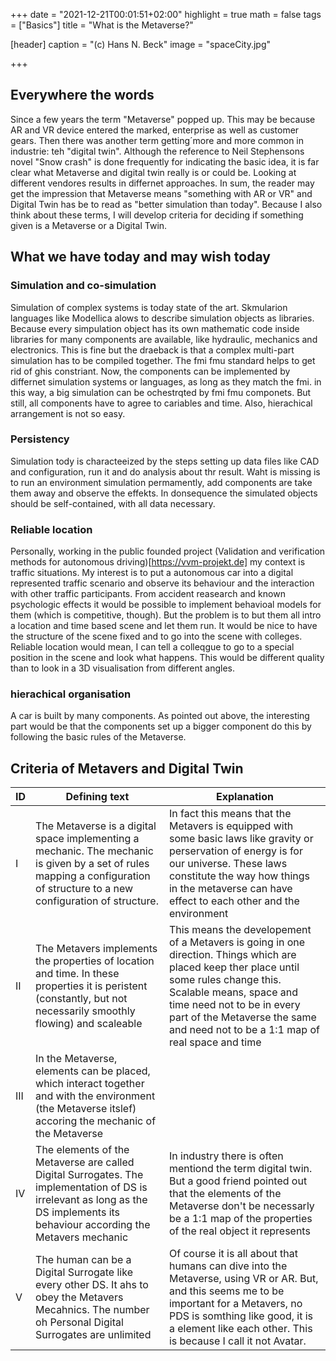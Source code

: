 +++
date = "2021-12-21T00:01:51+02:00"
highlight = true
math = false
tags = ["Basics"]
title = "What is the Metaverse?"

[header]
  caption = "(c) Hans N. Beck"
  image = "spaceCity.jpg"

+++

## Everywhere the words

Since a few years the term "Metaverse" popped up. This may be because AR and VR device entered the marked, enterprise as well as customer gears. Then there was another term getting´more and more common in  industrie: teh "digital twin". Although the reference to Neil Stephensons novel "Snow crash" is done frequently for indicating the basic idea, it is far clear what Metaverse and digital twin really is or could be. 
Looking at different vendores results in differnet approaches. In sum, the reader may get the impression that Metaverse means "something with AR or VR" and Digital Twin has be to read as "better simulation than today". Because I also think about these terms, I will develop criteria for deciding if something given is a Metaverse or a Digital Twin.

## What we have today and may wish today

### Simulation and co-simulation

Simulation of complex systems is today state of the art. Skmularion languages like Modellica alows to describe simulation objects as libraries. Because every simpulation object has its own mathematic code inside libraries for many components are available, like hydraulic, mechanics and electronics. 
This is fine but the draeback is that a complex multi-part simulation has to be compiled together. The fmi fmu standard helps to get rid of ghis constriant. Now, the components can be implemented by differnet simulation systems or languages, as long as they match the fmi. in this way, a big simulation can be ochestrqted by fmi fmu componets. But still, all components have to agree to cariables and time. Also, hierachical arrangement is not so easy.

### Persistency

Simulation tody is characteeized by the steps setting up data files like CAD and configuration, run it and do analysis about thr result. Waht is missing is to run an environment simulation permamently, add components are take them away and observe the effekts. In donsequence the simulated objects should be self-contained, with all data necessary.

### Reliable location

Personally, working in the public founded project (Validation and verification methods for autonomous driving)[https://vvm-projekt.de] my context is traffic situations. My interest is to put a autonomous car into a digital represented traffic scenario and observe its behaviour and the interaction with other traffic participants. From accident reasearch and known psychologic effects it would be possible to implement behavioal models for them (which is competitive, though). But the problem is to but them all intro a location and time based scene and let them run. It would be nice to have the structure of the scene fixed and to go into the scene with colleges. Reliable location would mean, I can tell a colleqgue to go to a special position in the scene and look what happens. This would be different quality than to look in a 3D visualisation from different angles. 

### hierachical organisation

A car is built by many components. As pointed out above, the interesting part would be that the components set up a bigger component do this by following the basic rules of the Metaverse. 




## Criteria of Metavers and Digital Twin

| ID       | Defining text              | Explanation |
| ---------|----------------------------|-------------|
| I   | The Metaverse is a digital space implementing a mechanic. The mechanic is given by a set of rules mapping a configuration of structure to a new configuration of structure. | In fact this means that the Metavers is equipped with some basic laws like gravity or perservation of energy is for our universe. These laws constitute the way how things in the metaverse can have effect to each other and the environment |
| II | The Metavers implements the properties of location and time. In these properties it is peristent (constantly, but not necessarily smoothly flowing) and scaleable | This means the developement of a Metavers is going in one direction. Things which are placed keep ther place until some rules change this. Scalable means, space and time need not to be in every part of the Metaverse the same and need not to be a 1:1 map of real space and time |
| III | In the Metaverse, elements can be placed, which interact together and with the environment (the Metaverse itslef) accoring the mechanic of the Metaverse |
| IV | The elements of the Metaverse are called Digital Surrogates. The implementation of DS is irrelevant as long as the DS implements its behaviour according the Metavers mechanic | In industry there is often mentiond the term digital twin. But a good friend pointed out that the elements of the Metaverse don't be necessarly be a 1:1 map of the properties of the real object it represents |
| V | The human can be a Digital Surrogate like every other DS. It ahs to obey the Metavers Mecahnics. The number oh Personal Digital Surrogates are unlimited | Of course it is all about that humans can dive into the Metaverse, using VR or AR. But, and this seems me to be important for a Metavers, no PDS  is somthing like good, it is a element like each other. This is because I call it not Avatar.|



